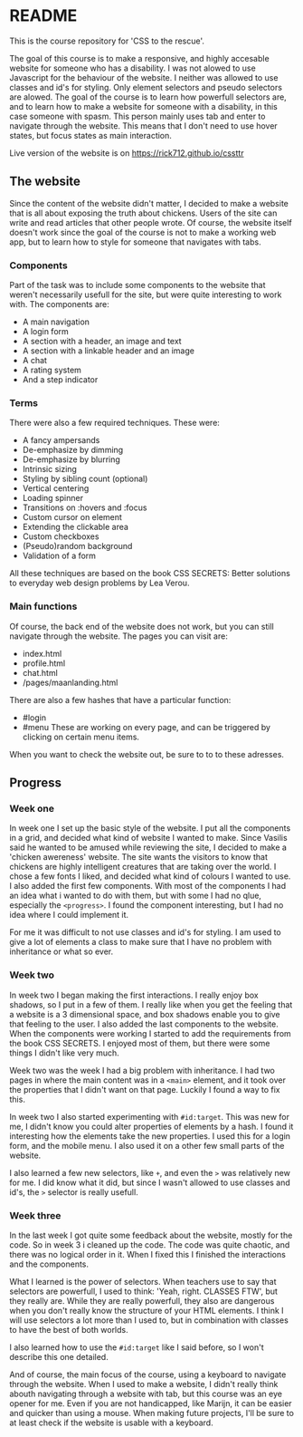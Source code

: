 # README

This is the course repository for 'CSS to the rescue'.

The goal of this course is to make a responsive, and highly accesable website for someone who has a disability. I was not alowed to use Javascript for the behaviour of the website. I neither was allowed to use classes and id's for styling. Only element selectors and pseudo selectors are alowed. The goal of the course is to learn how powerfull selectors are, and to learn how to make a website for someone with a disability, in this case someone with spasm. This person mainly uses tab and enter to navigate through the website. This means that I don't need to use hover states, but focus states as main interaction.

Live version of the website is on https://rick712.github.io/cssttr

## The website
Since the content of the website didn't matter, I decided to make a website that is all about exposing the truth about chickens. Users of the site can write and read articles that other people wrote. Of course, the website itself doesn't work since the goal of the course is not to make a working web app, but to learn how to style for someone that navigates with tabs.

### Components
Part of the task was to include some components to the website that weren't necessarily usefull for the site, but were quite interesting to work with. The components are:
- A main navigation
- A login form
- A section with a header, an image and text
- A section with a linkable header and an image
- A chat
- A rating system
- And a step indicator

### Terms
There were also a few required techniques. These were:
- A fancy ampersands
- De-emphasize by dimming
- De-emphasize by blurring
- Intrinsic sizing
- Styling by sibling count (optional)
- Vertical centering
- Loading spinner
- Transitions on :hovers and :focus
- Custom cursor on element
- Extending the clickable area
- Custom checkboxes
- (Pseudo)random background
- Validation of a form

All these techniques are based on the book CSS SECRETS: Better solutions to everyday web design problems by Lea Verou.

### Main functions
Of course, the back end of the website does not work, but you can still navigate through the website. The pages you can visit are:
- index.html
- profile.html
- chat.html
- /pages/maanlanding.html

There are also a few hashes that have a particular function:
- #login
- #menu
These are working on every page, and can be triggered by clicking on certain menu items.

When you want to check the website out, be sure to to to these adresses.

## Progress

### Week one
In week one I set up the basic style of the website. I put all the components in a grid, and decided what kind of website I wanted to make. Since Vasilis said he wanted to be amused while reviewing the site, I decided to make a 'chicken awereness' website. The site wants the visitors to know that chickens are highly intelligent creatures that are taking over the world. I chose a few fonts I liked, and decided what kind of colours I wanted to use. I also added the first few components. With most of the components I had an idea what i wanted to do with them, but with some I had no qlue, especially the ``<progress>``. I found the component interesting, but I had no idea where I could implement it. 

For me it was difficult to not use classes and id's for styling. I am used to give a lot of elements a class to make sure that I have no problem with inheritance or what so ever.

### Week two
In week two I began making the first interactions. I really enjoy box shadows, so I put in a few of them. I really like when you get the feeling that a website is a 3 dimensional space, and box shadows enable you to give that feeling to the user. I also added the last components to the website. When the components were working I started to add the requirements from the book CSS SECRETS. I enjoyed most of them, but there were some things I didn't like very much. 

Week two was the week I had a big problem with inheritance. I had two pages in where the main content was in a ``<main>`` element, and it took over the properties that I didn't want on that page. Luckily I found a way to fix this.

In week two I also started experimenting with ``#id:target``. This was new for me, I didn't know you could alter properties of elements by a hash. I found it interesting how the elements take the new properties. I used this for a login form, and the mobile menu. I also used it on a other few small parts of the website.

I also learned a few new selectors, like ``+``, and even the ``>`` was relatively new for me. I did know what it did, but since I wasn't allowed to use classes and id's, the ``>`` selector is really usefull.

### Week three
In the last week I got quite some feedback about the website, mostly for the code. So in week 3 i cleaned up the code. The code was quite chaotic, and there was no logical order in it. When I fixed this I finished the interactions and the components. 

What I learned is the power of selectors. When teachers use to say that selectors are powerfull, I used to think: 'Yeah, right. CLASSES FTW', but they really are. While they are really powerfull, they also are dangerous when you don't really know the structure of your HTML elements. I think I will use selectors a lot more than I used to, but in combination with classes to have the best of both worlds.

I also learned how to use the ``#id:target`` like I said before, so I won't describe this one detailed.

And of course, the main focus of the course, using a keyboard to navigate through the website. When I used to make a website, I didn't really think abouth navigating through a website with tab, but this course was an eye opener for me. Even if you are not handicapped, like Marijn, it can be easier and quicker than using a mouse. When making future projects, I'll be sure to at least check if the website is usable with a keyboard.
